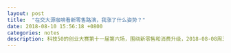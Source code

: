 ```yaml
---
layout: post
title:  "在交大源咖啡看新零售路演，我涨了什么姿势？"
date: 2018-08-10 15:56:18 +0800
categories: notes
description: 科技50的创业大赛第十一届第六场，围绕新零售和消费升级，2018-08-08周三，交大慧谷源咖啡。
---
```


